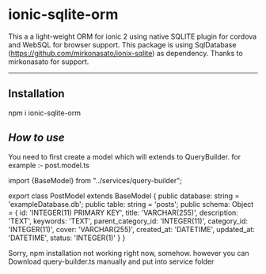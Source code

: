 # ionic-sqlite-orm

This a a light-weight ORM for ionic 2 using native SQLITE 
plugin for cordova and WebSQL for browser support. This
package is using SqlDatabase (https://github.com/mirkonasato/ionix-sqlite)
as dependency. Thanks to mirkonasato for support.

---
**Installation**
-
npm i ionic-sqlite-orm

***How to use***
-
You need to first create a model which will extends to QueryBuilder.
for example :- post.model.ts

import {BaseModel} from "../services/query-builder";

export class PostModel extends BaseModel {
    public database: string = 'exampleDatabase.db';
    public table: string = 'posts';
    public schema: Object = {
        id: 'INTEGER(11) PRIMARY KEY',
        title: 'VARCHAR(255)',
        description: 'TEXT',
        keywords: 'TEXT',
        parent_category_id: 'INTEGER(11)',
        category_id: 'INTEGER(11)',
        cover: 'VARCHAR(255)',
        created_at: 'DATETIME',
        updated_at: 'DATETIME',
        status: 'INTEGER(1)'
    }
}

Sorry, npm installation not working right now, somehow. however you can Download query-builder.ts manually and put into service folder 



